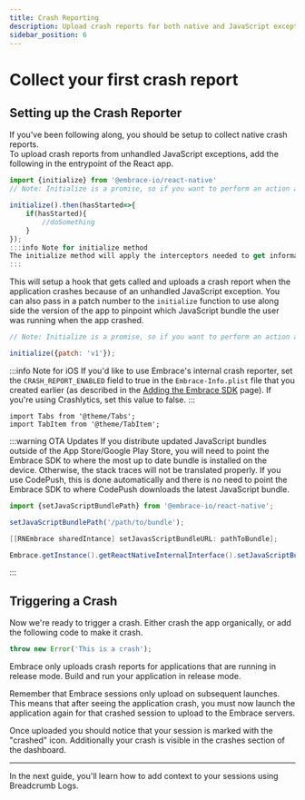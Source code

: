 ```yaml
---
title: Crash Reporting
description: Upload crash reports for both native and JavaScript exceptions from your React Native application using the Embrace SDK
sidebar_position: 6
---
```


# Collect your first crash report  

## Setting up the Crash Reporter

If you've been following along, you should be setup to collect native crash reports.  
To upload crash reports from unhandled JavaScript exceptions, add the following in the entrypoint of the React app.

```javascript
import {initialize} from '@embrace-io/react-native'
// Note: Initialize is a promise, so if you want to perform an action and it must be tracked, it is recommended to use await to wait for the method to finish

initialize().then(hasStarted=>{
    if(hasStarted){
        //doSomething
    }
});
:::info Note for initialize method
The initialize method will apply the interceptors needed to get information from your app. Since its a Promise, so you might want to "await" or "then" it before doing something else. 
:::


```

This will setup a hook that gets called and uploads a crash report when the application crashes because of an unhandled JavaScript exception.
You can also pass in a patch number to the `initialize` function to use along side the version of the app to pinpoint which JavaScript bundle the user was running when the app crashed.

```javascript
// Note: Initialize is a promise, so if you want to perform an action and it must be tracked, it is recommended to use await to wait for the method to finish

initialize({patch: 'v1'});
```

:::info Note for iOS
If you'd like to use Embrace's internal crash reporter,
set the `CRASH_REPORT_ENABLED` field to true in the `Embrace-Info.plist` file that you created earlier (as
described in the [Adding the Embrace SDK](/react-native/4x/integration/add-embrace-sdk) page).
If you're using Crashlytics, set this value to false.
:::

```mdx-code-block
import Tabs from '@theme/Tabs';
import TabItem from '@theme/TabItem';
```

:::warning OTA Updates
If you distribute updated JavaScript bundles outside of the App Store/Google
Play Store, you will
need to point the Embrace SDK to where the most up to date bundle is installed
on the device. Otherwise, the stack traces will not be translated properly.
If you use CodePush, this is done automatically and there is no need to point
the Embrace SDK to where CodePush downloads the latest JavaScript bundle.  

<Tabs groupId="rn-language" queryString="rn-language">
<TabItem value="javascript" label="JavaScript">

```javascript
import {setJavaScriptBundlePath} from '@embrace-io/react-native';

setJavaScriptBundlePath('/path/to/bundle');
```

</TabItem>
<TabItem value="objectivec" label="Objective-C">

```objectivec
[[RNEmbrace sharedIntance] setJavasScriptBundleURL: pathToBundle];
```

</TabItem>
<TabItem value="java" label="Java">

```java
Embrace.getInstance().getReactNativeInternalInterface().setJavaScriptBundleUrl(pathToBundle);
```

</TabItem>
</Tabs>

:::

## Triggering a Crash

Now we're ready to trigger a crash.
Either crash the app organically, or add the following code to make it crash.

```javascript
throw new Error('This is a crash');
```

Embrace only uploads crash reports for applications that are running in release mode.
Build and run your application in release mode.

Remember that Embrace sessions only upload on subsequent launches.
This means that after seeing the application crash, you must now launch the application again for that crashed session to upload to the Embrace servers.

Once uploaded you should notice that your session is marked with the "crashed" icon.
Additionally your crash is visible in the crashes section of the dashboard.

---

In the next guide, you'll learn how to add context to your sessions using Breadcrumb Logs.

